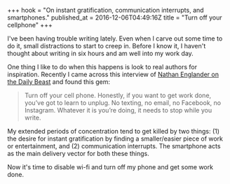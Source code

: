+++
hook = "On instant gratification, communication interrupts, and smartphones."
published_at = 2016-12-06T04:49:16Z
title = "Turn off your cellphone"
+++

I've been having trouble writing lately. Even when I carve
out some time to do it, small distractions to start to
creep in. Before I know it, I haven't thought about writing
in six hours and am well into my work day.

One thing I like to do when this happens is look to real
authors for inspiration. Recently I came across this
interview of [Nathan Englander on the Daily
Beast][dailybeast] and found this gem:

> Turn off your cell phone. Honestly, if you want to get
> work done, you’ve got to learn to unplug. No texting, no
> email, no Facebook, no Instagram. Whatever it is you’re
> doing, it needs to stop while you write.

My extended periods of concentration tend to get killed by
two things: (1) the desire for instant gratification by
finding a smaller/easier piece of work or entertainment,
and (2) communication interrupts. The smartphone acts as
the main delivery vector for both these things.

Now it's time to disable wi-fi and turn off my phone and
get some work done.

[dailybeast]: http://www.thedailybeast.com/articles/2013/03/27/how-i-write-nathan-englander.html
